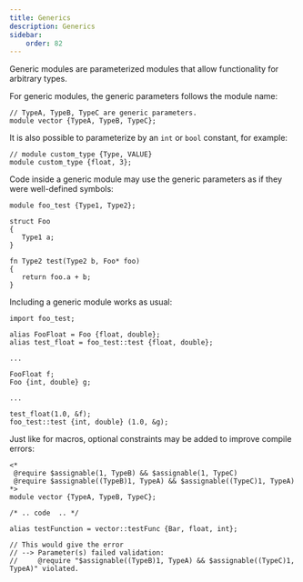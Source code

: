 ```yaml
---
title: Generics
description: Generics
sidebar:
    order: 82
---
```


Generic modules are parameterized modules that allow functionality for arbitrary types.

For generic modules, the generic parameters follows the module name:



```c3
// TypeA, TypeB, TypeC are generic parameters.
module vector {TypeA, TypeB, TypeC};
```

It is also possible to parameterize by an `int` or `bool` constant, for example:
```c3
// module custom_type {Type, VALUE}
module custom_type {float, 3};
```


Code inside a generic module may use the generic parameters as if they were well-defined symbols:

```c3
module foo_test {Type1, Type2};

struct Foo
{
   Type1 a;
}

fn Type2 test(Type2 b, Foo* foo)
{
   return foo.a + b;
}
```

Including a generic module works as usual:

```c3
import foo_test;

alias FooFloat = Foo {float, double};
alias test_float = foo_test::test {float, double};

...

FooFloat f;
Foo {int, double} g;

...

test_float(1.0, &f);
foo_test::test {int, double} (1.0, &g);
```

Just like for macros, optional constraints may be added to improve compile errors:

```c3
<*
 @require $assignable(1, TypeB) && $assignable(1, TypeC)
 @require $assignable((TypeB)1, TypeA) && $assignable((TypeC)1, TypeA)
*>
module vector {TypeA, TypeB, TypeC};

/* .. code  .. */
```

```c3
alias testFunction = vector::testFunc {Bar, float, int};

// This would give the error
// --> Parameter(s) failed validation:
//     @require "$assignable((TypeB)1, TypeA) && $assignable((TypeC)1, TypeA)" violated.
```

